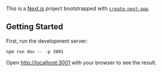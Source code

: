 This is a [Next.js](https://nextjs.org/) project bootstrapped with [`create-next-app`](https://github.com/vercel/next.js/tree/canary/packages/create-next-app).

## Getting Started

First, run the development server:

```
npm run dev -- -p 3001
```

Open [http://localhost:3001](http://localhost:3001) with your browser to see the result.
